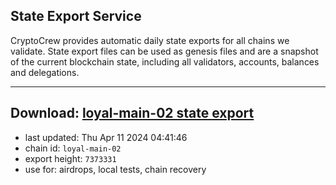 ## State Export Service
CryptoCrew provides automatic daily state exports for all chains we validate. State export files can be used as genesis files and are a snapshot of the current blockchain state, including all validators, accounts, balances and delegations.

---
**Download: [loyal-main-02 state export](https://dl-eu2.ccvalidators.com/SERVICE/loyal/loyal-main-02_export_7373331.json)**
---

- last updated: Thu Apr 11 2024 04:41:46
- chain id: `loyal-main-02`
- export height: `7373331`
- use for: airdrops, local tests, chain recovery
